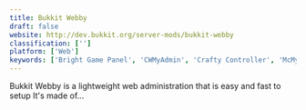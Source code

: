 ```yaml
---
title: Bukkit Webby
draft: false 
website: http://dev.bukkit.org/server-mods/bukkit-webby
classification: ['']
platform: ['Web']
keywords: ['Bright Game Panel', 'CWMyAdmin', 'Crafty Controller', 'McMyAdmin', 'MineOS CRUX', 'Mineserver', 'Multicraft', 'Open Game Panel', 'Pterodactyl', 'Spigot', 'TCAdmin']
---
```

Bukkit Webby is a lightweight web administration that is easy and fast to setup It's made of...